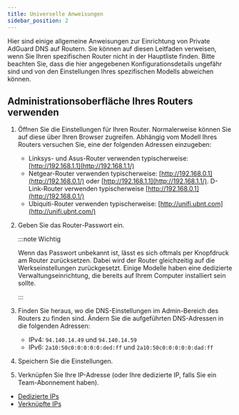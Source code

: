 ```yaml
---
title: Universelle Anweisungen
sidebar_position: 2
---
```


Hier sind einige allgemeine Anweisungen zur Einrichtung von Private AdGuard DNS auf Routern. Sie können auf diesen Leitfaden verweisen, wenn Sie Ihren spezifischen Router nicht in der Hauptliste finden. Bitte beachten Sie, dass die hier angegebenen Konfigurationsdetails ungefähr sind und von den Einstellungen Ihres spezifischen Modells abweichen können.

## Administrationsoberfläche Ihres Routers verwenden

1. Öffnen Sie die Einstellungen für Ihren Router. Normalerweise können Sie auf diese über Ihren Browser zugreifen. Abhängig vom Modell Ihres Routers versuchen Sie, eine der folgenden Adressen einzugeben:
    - Linksys- und Asus-Router verwenden typischerweise: [http://192.168.1.1](http://192.168.1.1/)
    - Netgear-Router verwenden typischerweise: [http://192.168.0.1](http://192.168.0.1/) oder [http://192.168.1.1](http://192.168.1.1/). D-Link-Router verwenden typischerweise [http://192.168.0.1](http://192.168.0.1/)
    - Ubiquiti-Router verwenden typischerweise: [http://unifi.ubnt.com](http://unifi.ubnt.com/)

2. Geben Sie das Router-Passwort ein.

    :::note Wichtig

    Wenn das Passwort unbekannt ist, lässt es sich oftmals per Knopfdruck am Router zurücksetzen. Dabei wird der Router gleichzeitig auf die Werkseinstellungen zurückgesetzt. Einige Modelle haben eine dedizierte Verwaltungseinrichtung, die bereits auf Ihrem Computer installiert sein sollte.

    :::

3. Finden Sie heraus, wo die DNS-Einstellungen im Admin-Bereich des Routers zu finden sind. Ändern Sie die aufgeführten DNS-Adressen in die folgenden Adressen:
    - IPv4: `94.140.14.49` und `94.140.14.59`
    - IPv6: `2a10:50c0:0:0:0:0:ded:ff` und `2a10:50c0:0:0:0:0:dad:ff`

4. Speichern Sie die Einstellungen.

5. Verknüpfen Sie Ihre IP-Adresse (oder Ihre dedizierte IP, falls Sie ein Team-Abonnement haben).

- [Dedizierte IPs](/private-dns/connect-devices/other-options/dedicated-ip.md)
- [Verknüpfte IPs](/private-dns/connect-devices/other-options/linked-ip.md)
